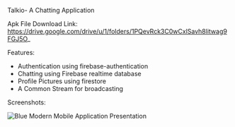 Talkio- A Chatting Application

Apk File Download Link: 
https://drive.google.com/drive/u/1/folders/1PQevRck3C0wCxlSavh8litwag9FGJ5O_

Features:
  - Authentication using firebase-authentication
  - Chatting using Firebase realtime database
  - Profile Pictures using firestore
  - A Common Stream for broadcasting
    
Screenshots: 

![Blue Modern Mobile Application Presentation](https://github.com/harshjoshi004/Talkio-ChattingApp/assets/138373025/2f03b44f-cb30-4270-b0c0-77bd6c1b234b)



